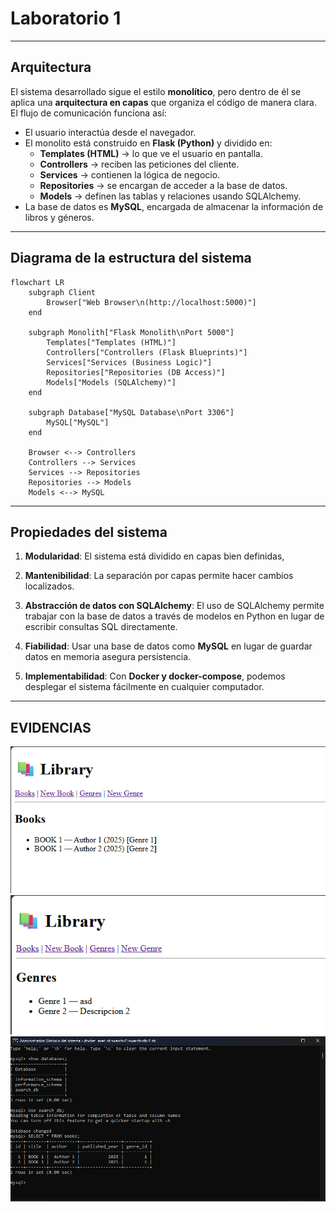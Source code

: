 # Laboratorio 1

---

## Arquitectura

El sistema desarrollado sigue el estilo **monolítico**, pero dentro de él se aplica una **arquitectura en capas** que organiza el código de manera clara.  
El flujo de comunicación funciona así:

- El usuario interactúa desde el navegador.
- El monolito está construido en **Flask (Python)** y dividido en:
  - **Templates (HTML)** → lo que ve el usuario en pantalla.
  - **Controllers** → reciben las peticiones del cliente.
  - **Services** → contienen la lógica de negocio.
  - **Repositories** → se encargan de acceder a la base de datos.
  - **Models** → definen las tablas y relaciones usando SQLAlchemy.
- La base de datos es **MySQL**, encargada de almacenar la información de libros y géneros.

---

## Diagrama de la estructura del sistema

```mermaid
flowchart LR
    subgraph Client
        Browser["Web Browser\n(http://localhost:5000)"]
    end

    subgraph Monolith["Flask Monolith\nPort 5000"]
        Templates["Templates (HTML)"]
        Controllers["Controllers (Flask Blueprints)"]
        Services["Services (Business Logic)"]
        Repositories["Repositories (DB Access)"]
        Models["Models (SQLAlchemy)"]
    end

    subgraph Database["MySQL Database\nPort 3306"]
        MySQL["MySQL"]
    end

    Browser <--> Controllers
    Controllers --> Services
    Services --> Repositories
    Repositories --> Models
    Models <--> MySQL

```

---

## Propiedades del sistema

1. **Modularidad**: El sistema está dividido en capas bien definidas,

2. **Mantenibilidad**: La separación por capas permite hacer cambios localizados.

3. **Abstracción de datos con SQLAlchemy**: El uso de SQLAlchemy permite trabajar con la base de datos a través de modelos en Python en lugar de escribir consultas SQL directamente.

4. **Fiabilidad**: Usar una base de datos como **MySQL** en lugar de guardar datos en memoria asegura persistencia.

5. **Implementabilidad**: Con **Docker y docker-compose**, podemos desplegar el sistema fácilmente en cualquier computador.

---

## EVIDENCIAS

![alt text](EVIDENCIAS/image.png)
![alt text](EVIDENCIAS/image-1.png)
![alt text](EVIDENCIAS/image-2.png)
